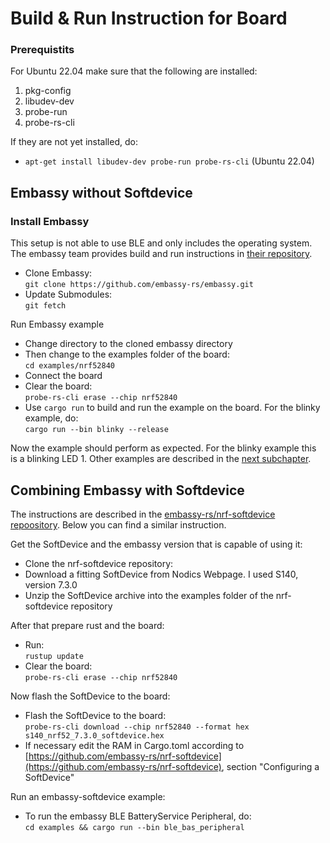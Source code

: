 # Build & Run Instruction for Board

### Prerequistits
For Ubuntu 22.04 make sure that the following are installed:
1. pkg-config
2. libudev-dev
3. probe-run
4. probe-rs-cli  
  
If they are not yet installed, do:
 - `apt-get install libudev-dev probe-run probe-rs-cli` (Ubuntu 22.04)

## Embassy without Softdevice

### Install Embassy
This setup is not able to use BLE and only includes the operating system. The embassy team provides build and run instructions in [their repository](https://github.com/embassy-rs/embassy).

 - Clone Embassy:  
 `git clone https://github.com/embassy-rs/embassy.git`
 - Update Submodules:  
 `git fetch`  

Run Embassy example
 - Change directory to the cloned embassy directory
 - Then change to the examples folder of the board:  
 `cd examples/nrf52840`
 - Connect the board 
 - Clear the board:  
`probe-rs-cli erase --chip nrf52840`
 - Use `cargo run` to build and run the example on the board. For the blinky example, do:  
 `cargo run --bin blinky --release`  

Now the example should perform as expected. For the blinky example this is a blinking LED 1. Other examples are described in the [next subchapter](examples.md).
  
## Combining Embassy with Softdevice
The instructions are described in the [embassy-rs/nrf-softdevice repoository](https://github.com/embassy-rs/nrf-softdevice). Below you can find a similar instruction.

Get the SoftDevice and the embassy version that is capable of using it:
 - Clone the nrf-softdevice repository:  
 - Download a fitting SoftDevice from Nodics Webpage. I used S140, version 7.3.0
 - Unzip the SoftDevice archive into the examples folder of the nrf-softdevice repository  
 
 After that prepare rust and the board:
 - Run:   
 `rustup update`  
 - Clear the board:  
 `probe-rs-cli erase --chip nrf52840` 

Now flash the SoftDevice to the board:
 - Flash the SoftDevice to the board:   
 `probe-rs-cli download --chip nrf52840 --format hex s140_nrf52_7.3.0_softdevice.hex` 
  - If necessary edit the RAM in Cargo.toml according to [https://github.com/embassy-rs/nrf-softdevice](https://github.com/embassy-rs/nrf-softdevice), section "Configuring a SoftDevice"  

Run an embassy-softdevice example:  
 - To run the embassy BLE BatteryService Peripheral, do:  
 `cd examples && cargo run --bin ble_bas_peripheral`